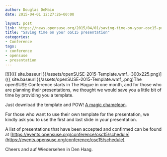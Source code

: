 ```yaml
---
author: Douglas DeMaio
date: 2015-04-01 12:27:26+00:00

layout: post
link: https://news.opensuse.org/2015/04/01/saving-time-on-your-osc15-presentation/
title: "Saving time on your oSC15 presentation"
categories:
- Conference
tags:
- conference
- opensuse
- presentation
---
```

[![]({{ site.baseurl }}/assets/openSUSE-2015-Template.wmf_-300x225.png)]({{ site.baseurl }}/assets/openSUSE-2015-Template.wmf_.png)The openSUSE Conference starts in The Hague in one month, and for those who are planning their presentations, we thought we would save you a little bit of time by providing you a template.

Just download the template and POW! [A magic chameleon](https://progress.opensuse.org/attachments/download/1348/openSUSE%202015%20Template.odp).

For those who want to use their own template for the presentation, we kindly ask you to use the first and last slide in your presentation.

A list of presentations that have been accepted and confirmed can be found at [https://events.opensuse.org/conference/osc15/schedule](https://events.opensuse.org/conference/osc15/schedule)

Cheers and auf Wiedersehen in Den Haag.		
